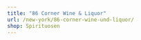 ```yaml
---
title: "86 Corner Wine & Liquor"
url: /new-york/86-corner-wine-und-liquor/
shop: Spirituosen
---
```

